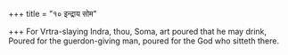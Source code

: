 +++
title = "१० इन्द्राय सोम"

+++
For Vrtra-slaying Indra, thou, Soma, art poured that he may drink,  
     Poured for the guerdon-giving man, poured for the God who sitteth there.